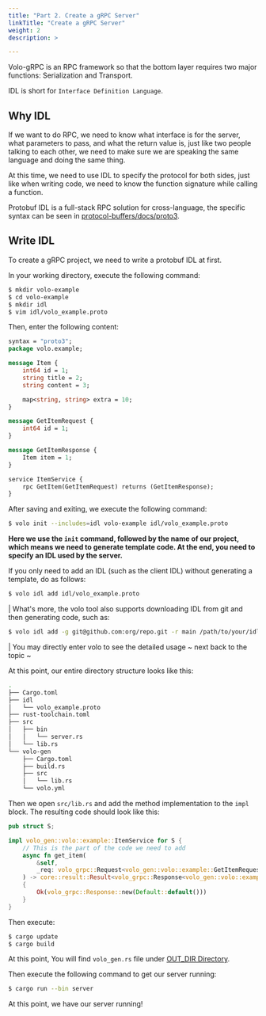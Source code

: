 ```yaml
---
title: "Part 2. Create a gRPC Server"
linkTitle: "Create a gRPC Server"
weight: 2
description: >

---
```


Volo-gRPC is an RPC framework so that the bottom layer requires two major functions: Serialization and Transport.

IDL is short for `Interface Definition Language`.

## Why IDL

If we want to do RPC, we need to know what interface is for the server, what parameters to pass, and what the return value is, 
just like two people talking to each other, we need to make sure we are speaking the same language and doing the same thing.

At this time, we need to use IDL to specify the protocol for both sides, just like when writing code, we need to know the function signature while calling a function.

Protobuf IDL is a full-stack RPC solution for cross-language, the specific syntax can be seen in [protocol-buffers/docs/proto3](https://developers.google.com/protocol-buffers/docs/proto3).

## Write IDL

To create a gRPC project, we need to write a protobuf IDL at first.

In your working directory, execute the following command:

```bash
$ mkdir volo-example
$ cd volo-example
$ mkdir idl
$ vim idl/volo_example.proto
```

Then, enter the following content:

```protobuf
syntax = "proto3";
package volo.example;

message Item {
    int64 id = 1;
    string title = 2;
    string content = 3;

    map<string, string> extra = 10;
}

message GetItemRequest {
    int64 id = 1;
}

message GetItemResponse {
    Item item = 1;
}

service ItemService {
    rpc GetItem(GetItemRequest) returns (GetItemResponse);
}
```

After saving and exiting, we execute the following command:

```bash
$ volo init --includes=idl volo-example idl/volo_example.proto
```

**Here we use the `init` command, followed by the name of our project, which means we need to generate template code. At the end, you need to specify an IDL used by the server.**

If you only need to add an IDL (such as the client IDL) without generating a template, do as follows:

```bash
$ volo idl add idl/volo_example.proto
```

| What's more, the volo tool also supports downloading IDL from git and then generating code, such as:

```bash
$ volo idl add -g git@github.com:org/repo.git -r main /path/to/your/idl.proto
```

| You may directly enter volo to see the detailed usage ~ next back to the topic ~

At this point, our entire directory structure looks like this:

```bash
.
├── Cargo.toml
├── idl
│   └── volo_example.proto
├── rust-toolchain.toml
├── src
│   ├── bin
│   │   └── server.rs
│   └── lib.rs
└── volo-gen
    ├── Cargo.toml
    ├── build.rs
    ├── src
    │   └── lib.rs
    └── volo.yml
```

Then we open `src/lib.rs` and add the method implementation to the `impl` block. The resulting code should look like this:

```rust
pub struct S;

impl volo_gen::volo::example::ItemService for S {
    // This is the part of the code we need to add
    async fn get_item(
        &self,
        _req: volo_grpc::Request<volo_gen::volo::example::GetItemRequest>,
    ) -> core::result::Result<volo_grpc::Response<volo_gen::volo::example::GetItemResponse>, volo_grpc::Status>
    {
        Ok(volo_grpc::Response::new(Default::default()))
    }
}
```

Then execute:

```bash
$ cargo update
$ cargo build
```

At this point, You will find `volo_gen.rs` file under [OUT_DIR Directory](https://doc.rust-lang.org/cargo/reference/environment-variables.html#environment-variables-cargo-sets-for-build-scripts).

Then execute the following command to get our server running:

```bash
$ cargo run --bin server
```

At this point, we have our server running!
